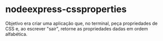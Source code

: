 # nodeexpress-cssproperties
Objetivo era criar uma aplicação que, no terminal, peça propriedades de CSS e, ao escrever "sair", retorne as propriedades dadas em ordem alfabética.
